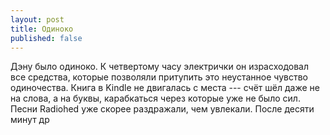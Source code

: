 ```yaml
---
layout: post
title: Одиноко
published: false
---
```


Дэну было одиноко. К четвертому часу электрички он израсходовал все средства, которые позволяли притупить это неустанное чувство одиночества. Книга в Kindle не двигалась с места --- счёт шёл даже не на слова, а на буквы, карабкаться через которые уже не было сил. Песни Radiohed уже скорее раздражали, чем увлекали. После десяти минут др
